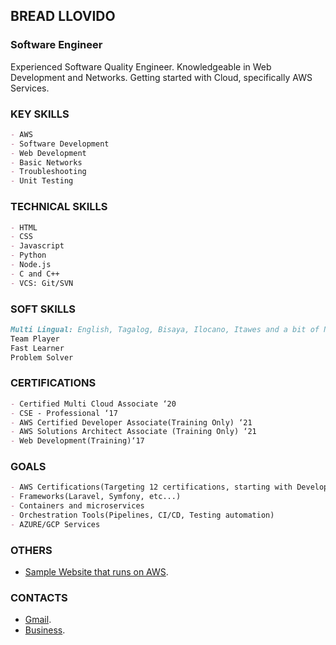 ## BREAD LLOVIDO
### Software Engineer

Experienced Software Quality Engineer. Knowledgeable in Web Development and Networks. Getting started with Cloud, specifically AWS Services.


### KEY SKILLS
```markdown
- AWS
- Software Development
- Web Development
- Basic Networks
- Troubleshooting
- Unit Testing
```


### TECHNICAL SKILLS
```markdown
- HTML
- CSS
- Javascript
- Python
- Node.js
- C and C++
- VCS: Git/SVN
```


### SOFT SKILLS
```markdown
Multi Lingual: English, Tagalog, Bisaya, Ilocano, Itawes and a bit of Nihongo
Team Player
Fast Learner
Problem Solver
```


### CERTIFICATIONS
```markdown
- Certified Multi Cloud Associate ‘20
- CSE - Professional ‘17
- AWS Certified Developer Associate(Training Only) ‘21
- AWS Solutions Architect Associate (Training Only) ‘21
- Web Development(Training)‘17
```

### GOALS
```markdown
- AWS Certifications(Targeting 12 certifications, starting with Developer Associate this year)
- Frameworks(Laravel, Symfony, etc...)
- Containers and microservices
- Orchestration Tools(Pipelines, CI/CD, Testing automation)
- AZURE/GCP Services
```

### OTHERS
- [Sample Website that runs on AWS](http://roundtableshop.com/about.html).


### CONTACTS
- [Gmail](brdllovido@gmail.com).
- [Business](http://roundtableshop.com/).

